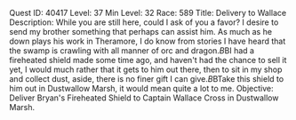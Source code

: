 Quest ID: 40417
Level: 37
Min Level: 32
Race: 589
Title: Delivery to Wallace
Description: While you are still here, could I ask of you a favor? I desire to send my brother something that perhaps can assist him. As much as he down plays his work in Theramore, I do know from stories I have heard that the swamp is crawling with all manner of orc and dragon.$B$BI had a fireheated shield made some time ago, and haven't had the chance to sell it yet, I would much rather that it gets to him out there, then to sit in my shop and collect dust, aside, there is no finer gift I can give.$B$BTake this shield to him out in Dustwallow Marsh, it would mean quite a lot to me.
Objective: Deliver Bryan's Fireheated Shield to Captain Wallace Cross in Dustwallow Marsh.
